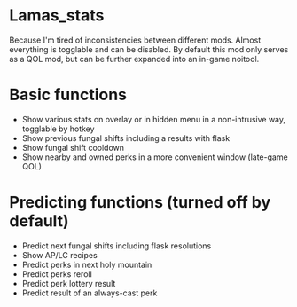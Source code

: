 # Lamas_stats
Because I'm tired of inconsistencies between different mods.
Almost everything is togglable and can be disabled.
By default this mod only serves as a QOL mod, but can be further expanded into an in-game noitool.
# Basic functions
* Show various stats on overlay or in hidden menu in a non-intrusive way, togglable by hotkey
* Show previous fungal shifts including a results with flask
* Show fungal shift cooldown
* Show nearby and owned perks in a more convenient window (late-game QOL)
# Predicting functions (turned off by default)
* Predict next fungal shifts including flask resolutions
* Show AP/LC recipes
* Predict perks in next holy mountain
* Predict perks reroll
* Predict perk lottery result
* Predict result of an always-cast perk
